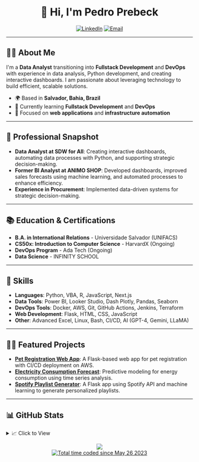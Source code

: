 <h1 align="center">👋 Hi, I'm Pedro Prebeck</h1>

<p align="center">
  <a href="https://www.linkedin.com/in/pedro-hs-azevedo/?locale=en_US" target="_blank" rel="noopener noreferrer"><img src="https://img.shields.io/badge/-LinkedIn-blue?style=flat-square&logo=Linkedin&logoColor=white" alt="LinkedIn"></a>
  <a href="mailto:pedroazevedo252@gmail.com" target="_blank" rel="noopener noreferrer"><img src="https://img.shields.io/badge/-Gmail-EA4335?style=flat-square&logo=Gmail&logoColor=white" alt="Email"></a>
</p>

---

## 👨‍💻 About Me

I'm a **Data Analyst** transitioning into **Fullstack Development** and **DevOps** with experience in data analysis, Python development, and creating interactive dashboards. I am passionate about leveraging technology to build efficient, scalable solutions.

- 🌍 Based in **Salvador, Bahia, Brazil**
- 🔄 Currently learning **Fullstack Development** and **DevOps**
- 🚀 Focused on **web applications** and **infrastructure automation**

---

## 💼 Professional Snapshot

- **Data Analyst at SDW for All**: Creating interactive dashboards, automating data processes with Python, and supporting strategic decision-making.
- **Former BI Analyst at ANIMO SHOP**: Developed dashboards, improved sales forecasts using machine learning, and automated processes to enhance efficiency.
- **Experience in Procurement**: Implemented data-driven systems for strategic decision-making.

---

## 📚 Education & Certifications

- **B.A. in International Relations** - Universidade Salvador (UNIFACS)
- **CS50x: Introduction to Computer Science** - HarvardX (Ongoing)
- **DevOps Program** - Ada Tech (Ongoing)
- **Data Science** - INFINITY SCHOOL

---

## 🚀 Skills

- **Languages**: Python, VBA, R, JavaScript, Next.js
- **Data Tools**: Power BI, Looker Studio, Dash Plotly, Pandas, Seaborn
- **DevOps Tools**: Docker, AWS, Git, GitHub Actions, Jenkins, Terraform
- **Web Development**: Flask, HTML, CSS, JavaScript
- **Other**: Advanced Excel, Linux, Bash, CI/CD, AI (GPT-4, Gemini, LLaMA)

---

## 🧑‍💻 Featured Projects

- **[Pet Registration Web App](https://github.com/PedroPrebeck/projeto-final-ada)**: A Flask-based web app for pet registration with CI/CD deployment on AWS.
- **[Electricity Consumption Forecast](https://github.com/PedroPrebeck/Electricity-Prediction)**: Predictive modeling for energy consumption using time series analysis.
- **[Spotify Playlist Generator](https://github.com/PedroPrebeck/spotify-app)**: A Flask app using Spotify API and machine learning to generate personalized playlists.

---

## 📊 GitHub Stats

<details>
  <summary>📈 Click to View</summary>
  <p align="center">
    <a href="https://github.com/PedroPrebeck">
      <img src="http://github-profile-summary-cards.vercel.app/api/cards/profile-details?username=PedroPrebeck&theme=transparent" />
    </a>
    <a href="https://github.com/PedroPrebeck">
      <img src="https://github-readme-streak-stats.herokuapp.com/?user=PedroPrebeck&hide_border=true&card_width=338&theme=transparent" />
    </a>
    <a href="https://github.com/PedroPrebeck">
      <img src="http://github-profile-summary-cards.vercel.app/api/cards/stats?username=PedroPrebeck&theme=transparent" />
    </a>
    <a href="https://github.com/PedroPrebeck">
      <img src="https://github-readme-stats.vercel.app/api/top-langs/?username=PedroPrebeck&langs_count=10&layout=compact&card_width=699&hide_border=true&theme=transparent" />
    </a>
  </p>
</details>
<p align="center">
  <a href="https://github.com/PedroPrebeck">
    <img src="https://komarev.com/ghpvc/?username=PedroPrebeck&color=007ec6&style=for-the-badge&label=Profile+Views" />
  </a>
  <br>
  <a href="https://wakatime.com/@87746dda-03fb-4a3d-86ba-51a9ed49b9b0"><img src="https://wakatime.com/badge/user/87746dda-03fb-4a3d-86ba-51a9ed49b9b0.svg" alt="Total time coded since May 26 2023" /></a>
</p>
